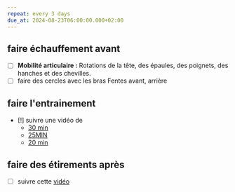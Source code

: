 ```yaml
---
repeat: every 3 days
due_at: 2024-08-23T06:00:00.000+02:00
---
```

## faire échauffement avant
- [ ] **Mobilité articulaire :** Rotations de la tête, des épaules, des poignets, des hanches et des chevilles. 
- [ ] faire des cercles avec les bras Fentes avant, arrière
## faire l'entrainement
- [!] suivre une vidéo de
	-  [30 min](https://youtu.be/U3HueZj9wU0?si=diQntBmnXHOrT--c)
	- [25MIN](https://youtu.be/Zpv4-o9Hcw0?si=k6nLLNf_YtJBMJfI)
	- [20 min](https://youtu.be/H5TD8_PKL1c?si=PdY7UXCecZrtVaeV)
## faire des étirements après
- [ ] suivre cette [vidéo](https://youtu.be/aLK6TXT0SR8?si=LEp6VNvRZQcQxhb-)
